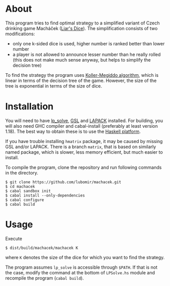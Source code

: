 # About

This program tries to find optimal strategy to a simplified variant of Czech
drinking game Macháček ([Liar's Dice]). The simplification consists of two
modifications:

  * only one k-sided dice is used, higher number is ranked better than lower
    number
  * a player is not allowed to announce lesser number than he really rolled
    (this does not make much sense anyway, but helps to simplify the decision
    tree)

[Liar's Dice]: http://en.wikipedia.org/wiki/Liar%27s_dice

To find the strategy the program uses [Koller-Megiddo algorithm], which is
linear in terms of the decision tree of the game. However, the size of the tree
is exponential in terms of the size of dice.

[Koller-Megiddo algorithm]: http://www.maths.lse.ac.uk/Personal/stengel/TEXTE/lemke.html

# Installation

You will need to have [lp_solve], [GSL] and [LAPACK] installed. For building,
you will also need GHC compiler and cabal-install (preferably at least version
1.18). The best way to obtain these is to use the [Haskell platform].

[lp_solve]: http://sourceforge.net/projects/lpsolve/
[GSL]: http://www.gnu.org/software/gsl/
[LAPACK]: http://www.netlib.org/lapack/
[Haskell platform]: http://www.haskell.org/platform/

If you have trouble installing `hmatrix` package, it may be caused by missing
GSL and/or LAPACK. There is a branch `matrix`, that is based on similarly named
package, which is slower, less memory efficient, but much easier to install.

To compile the program, clone the repository and run following commands in the
directory.

    $ git clone https://github.com/lubomir/machacek.git
    $ cd machacek
    $ cabal sandbox init
    $ cabal install --only-dependencies
    $ cabal configure
    $ cabal build

# Usage

Execute

    $ dist/build/machacek/machacek K

where `K` denotes the size of the dice for which you want to find the strategy.

The program assumes `lp_solve` is accessible through `$PATH`. If that is not
the case, modify the command at the bottom of `LPSolve.hs` module and recompile
the program (`cabal build`).
